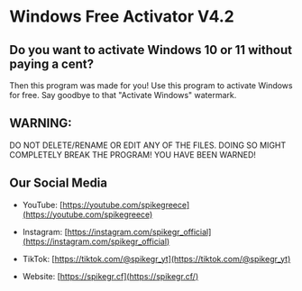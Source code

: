 # Windows Free Activator V4.2

## Do you want to activate Windows 10 or 11 without paying a cent?

Then this program was made for you! Use this program to activate
Windows for free. Say goodbye to that "Activate Windows" watermark.

## WARNING:

DO NOT DELETE/RENAME OR EDIT ANY OF THE FILES. DOING SO MIGHT COMPLETELY BREAK THE PROGRAM!
YOU HAVE BEEN WARNED!

## Our Social Media

 - YouTube:
[https://youtube.com/spikegreece](https://youtube.com/spikegreece)

 - Instagram:
[https://instagram.com/spikegr_official](https://instagram.com/spikegr_official)

 - TikTok:
[https://tiktok.com/@spikegr_yt](https://tiktok.com/@spikegr_yt)

 - Website:
[https://spikegr.cf](https://spikegr.cf/)
